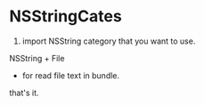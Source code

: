 NSStringCates
=============

1. import NSString category that you want to use.

NSString + File
  - for read file text in bundle.
  
that's it.
